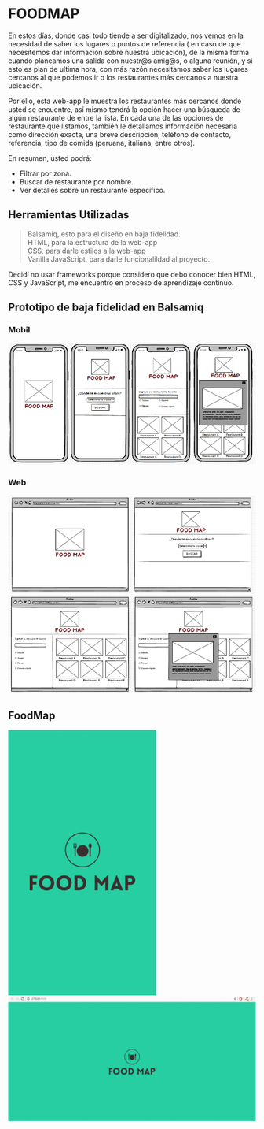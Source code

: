 # FOODMAP

En estos días, donde casi todo tiende a ser digitalizado, nos vemos en la necesidad de saber los lugares o puntos de referencia ( en caso de que necesitemos dar información sobre nuestra ubicación), de la misma forma cuando planeamos  una salida con nuestr@s amig@s, o alguna reunión, y si esto es plan de ultima hora, con más razón necesitamos saber los lugares cercanos al que podemos ir o los restaurantes más cercanos a nuestra ubicación. 

Por ello, esta web-app le muestra los restaurantes más cercanos donde usted se encuentre, así mismo tendrá la opción hacer una búsqueda de algún restaurante de entre la lista. En cada una de las opciones de restaurante que listamos, también le detallamos información necesaria como dirección exacta, una breve descripción, teléfono de contacto, referencia, tipo de comida (peruana, italiana, entre otros).

En resumen, usted podrá:

  - Filtrar por zona.<br>
  - Buscar de restaurante por nombre.<br>
  - Ver detalles sobre un restaurante específico.<br>

## Herramientas Utilizadas

> Balsamiq, esto para el diseño en baja fidelidad.<br>
> HTML, para la estructura de la web-app<br>
> CSS, para darle estilos a la web-app<br>
> Vanilla JavaScript, para darle funcionalildad al proyecto.<br>

Decidí no usar frameworks porque considero que debo conocer bien HTML, CSS y JavaScript, me encuentro en proceso de aprendizaje continuo.<br>

## Prototipo de baja fidelidad en Balsamiq

### Mobil

![Mobil](image/prototipo-movil.png)

### Web

![Web-partA](image/prototipo-web1.png)<br>
![Web-partB](image/prototipo-web2.png)

## FoodMap

![Mobil](image/mobil.gif) <br>
![Web](image/web.gif)